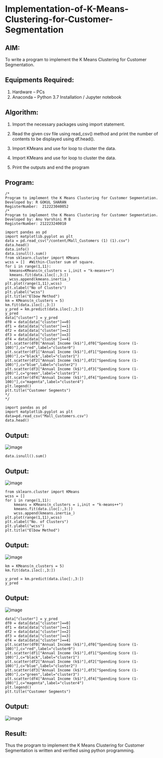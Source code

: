 # Implementation-of-K-Means-Clustering-for-Customer-Segmentation

## AIM:
To write a program to implement the K Means Clustering for Customer Segmentation.

## Equipments Required:
1. Hardware – PCs
2. Anaconda – Python 3.7 Installation / Jupyter notebook

## Algorithm:
1. Import the necessary packages using import statement.

2. Read the given csv file using read_csv() method and print the number of contents to be displayed using df.head().
3. Import KMeans and use for loop to cluster the data.
4. Import KMeans and use for loop to cluster the data.
5. Print the outputs and end the program

## Program:
```
/*
Program to implement the K Means Clustering for Customer Segmentation.
Developed by: R GOKUL SHARAN
RegisterNumber:  212223040052
/*
Program to implement the K Means Clustering for Customer Segmentation.
Developed by: Anu Varshini M B
RegisterNumber: 212223240010

import pandas as pd
import matplotlib.pyplot as plt
data = pd.read_csv("/content/Mall_Customers (1) (1).csv")
data.head()
data.info()
data.isnull().sum()
from sklearn.cluster import KMeans
wcss = []  #Within-Cluster sum of square. 
for i in range(1,11):
  kmeans=KMeans(n_clusters = i,init = "k-means++")
  kmeans.fit(data.iloc[:,3:])
  wcss.append(kmeans.inertia_)
plt.plot(range(1,11),wcss)
plt.xlabel("No of Clusters")
plt.ylabel("wcss")
plt.title("Elbow Method")
km = KMeans(n_clusters = 5)
km.fit(data.iloc[:,3:])
y_pred = km.predict(data.iloc[:,3:])
y_pred
data["cluster"] = y_pred
df0 = data[data["cluster"]==0]
df1 = data[data["cluster"]==1]
df2 = data[data["cluster"]==2]
df3 = data[data["cluster"]==3]
df4 = data[data["cluster"]==4]
plt.scatter(df0["Annual Income (k$)"],df0["Spending Score (1-100)"],c="red",label="cluster0")
plt.scatter(df1["Annual Income (k$)"],df1["Spending Score (1-100)"],c="black",label="cluster1")
plt.scatter(df2["Annual Income (k$)"],df2["Spending Score (1-100)"],c="blue",label="cluster2")
plt.scatter(df3["Annual Income (k$)"],df3["Spending Score (1-100)"],c="green",label="cluster3")
plt.scatter(df4["Annual Income (k$)"],df4["Spending Score (1-100)"],c="magenta",label="cluster4")
plt.legend()
plt.title("Customer Segments")
*/
*/
```
```
import pandas as pd
import matplotlib.pyplot as plt
data=pd.read_csv("Mall_Customers.csv")
data.head()
```
## Output:
![image](https://github.com/Gokztechz/Implementation-of-K-Means-Clustering-for-Customer-Segmentation/assets/117667038/197daab0-2bf3-4690-81c2-f2ddefe9fe29)
```
data.isnull().sum()
```
## Output:
![image](https://github.com/Gokztechz/Implementation-of-K-Means-Clustering-for-Customer-Segmentation/assets/117667038/86c92352-0ab5-420c-b689-ed6971855dbb)
```
from sklearn.cluster import KMeans
wcss = []
for i in range(1,11):
    kmeans = KMeans(n_clusters = i,init = "k-means++")
    kmeans.fit(data.iloc[:,3:])
    wcss.append(kmeans.inertia_)
plt.plot(range(1,11),wcss)
plt.xlabel("No. of Clusters")
plt.ylabel("wcss")
plt.title("Elbow Method")
```
## Output:
![image](https://github.com/Gokztechz/Implementation-of-K-Means-Clustering-for-Customer-Segmentation/assets/117667038/0ae273e1-0f69-4d57-bffd-29ba5f5b3387)
```
km = KMeans(n_clusters = 5)
km.fit(data.iloc[:,3:])

y_pred = km.predict(data.iloc[:,3:])
y_pred
```
## Output:
![image](https://github.com/Gokztechz/Implementation-of-K-Means-Clustering-for-Customer-Segmentation/assets/117667038/be4ce632-e131-4a20-939e-f154ae14a0be)
```
data["cluster"] = y_pred
df0 = data[data["cluster"]==0]
df1 = data[data["cluster"]==1]
df2 = data[data["cluster"]==2]
df3 = data[data["cluster"]==3]
df4 = data[data["cluster"]==4]
plt.scatter(df0["Annual Income (k$)"],df0["Spending Score (1-100)"],c="red",label="cluster0")
plt.scatter(df1["Annual Income (k$)"],df1["Spending Score (1-100)"],c="black",label="cluster1")
plt.scatter(df2["Annual Income (k$)"],df2["Spending Score (1-100)"],c="blue",label="cluster2")
plt.scatter(df3["Annual Income (k$)"],df3["Spending Score (1-100)"],c="green",label="cluster3")
plt.scatter(df4["Annual Income (k$)"],df4["Spending Score (1-100)"],c="magenta",label="cluster4")
plt.legend()
plt.title("Customer Segments")
```
## Output:
![image](https://github.com/Gokztechz/Implementation-of-K-Means-Clustering-for-Customer-Segmentation/assets/117667038/cc1fd0d2-d2ec-4857-8e9c-50871c4a219a)

## Result:
Thus the program to implement the K Means Clustering for Customer Segmentation is written and verified using python programming.
